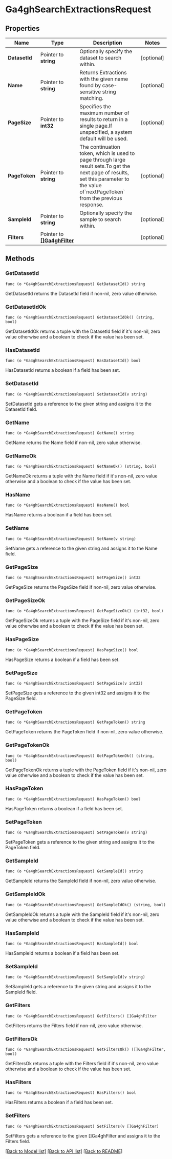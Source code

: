 # Ga4ghSearchExtractionsRequest

## Properties

Name | Type | Description | Notes
------------ | ------------- | ------------- | -------------
**DatasetId** | Pointer to **string** | Optionally specify the dataset to search within. | [optional] 
**Name** | Pointer to **string** | Returns Extractions with the given name found by case-sensitive string matching. | [optional] 
**PageSize** | Pointer to **int32** | Specifies the maximum number of results to return in a single page.If unspecified, a system default will be used. | [optional] 
**PageToken** | Pointer to **string** | The continuation token, which is used to page through large result sets.To get the next page of results, set this parameter to the value of&#x60;nextPageToken&#x60; from the previous response. | [optional] 
**SampleId** | Pointer to **string** | Optionally specify the sample to search within. | [optional] 
**Filters** | Pointer to [**[]Ga4ghFilter**](ga4ghFilter.md) |  | [optional] 

## Methods

### GetDatasetId

`func (o *Ga4ghSearchExtractionsRequest) GetDatasetId() string`

GetDatasetId returns the DatasetId field if non-nil, zero value otherwise.

### GetDatasetIdOk

`func (o *Ga4ghSearchExtractionsRequest) GetDatasetIdOk() (string, bool)`

GetDatasetIdOk returns a tuple with the DatasetId field if it's non-nil, zero value otherwise
and a boolean to check if the value has been set.

### HasDatasetId

`func (o *Ga4ghSearchExtractionsRequest) HasDatasetId() bool`

HasDatasetId returns a boolean if a field has been set.

### SetDatasetId

`func (o *Ga4ghSearchExtractionsRequest) SetDatasetId(v string)`

SetDatasetId gets a reference to the given string and assigns it to the DatasetId field.

### GetName

`func (o *Ga4ghSearchExtractionsRequest) GetName() string`

GetName returns the Name field if non-nil, zero value otherwise.

### GetNameOk

`func (o *Ga4ghSearchExtractionsRequest) GetNameOk() (string, bool)`

GetNameOk returns a tuple with the Name field if it's non-nil, zero value otherwise
and a boolean to check if the value has been set.

### HasName

`func (o *Ga4ghSearchExtractionsRequest) HasName() bool`

HasName returns a boolean if a field has been set.

### SetName

`func (o *Ga4ghSearchExtractionsRequest) SetName(v string)`

SetName gets a reference to the given string and assigns it to the Name field.

### GetPageSize

`func (o *Ga4ghSearchExtractionsRequest) GetPageSize() int32`

GetPageSize returns the PageSize field if non-nil, zero value otherwise.

### GetPageSizeOk

`func (o *Ga4ghSearchExtractionsRequest) GetPageSizeOk() (int32, bool)`

GetPageSizeOk returns a tuple with the PageSize field if it's non-nil, zero value otherwise
and a boolean to check if the value has been set.

### HasPageSize

`func (o *Ga4ghSearchExtractionsRequest) HasPageSize() bool`

HasPageSize returns a boolean if a field has been set.

### SetPageSize

`func (o *Ga4ghSearchExtractionsRequest) SetPageSize(v int32)`

SetPageSize gets a reference to the given int32 and assigns it to the PageSize field.

### GetPageToken

`func (o *Ga4ghSearchExtractionsRequest) GetPageToken() string`

GetPageToken returns the PageToken field if non-nil, zero value otherwise.

### GetPageTokenOk

`func (o *Ga4ghSearchExtractionsRequest) GetPageTokenOk() (string, bool)`

GetPageTokenOk returns a tuple with the PageToken field if it's non-nil, zero value otherwise
and a boolean to check if the value has been set.

### HasPageToken

`func (o *Ga4ghSearchExtractionsRequest) HasPageToken() bool`

HasPageToken returns a boolean if a field has been set.

### SetPageToken

`func (o *Ga4ghSearchExtractionsRequest) SetPageToken(v string)`

SetPageToken gets a reference to the given string and assigns it to the PageToken field.

### GetSampleId

`func (o *Ga4ghSearchExtractionsRequest) GetSampleId() string`

GetSampleId returns the SampleId field if non-nil, zero value otherwise.

### GetSampleIdOk

`func (o *Ga4ghSearchExtractionsRequest) GetSampleIdOk() (string, bool)`

GetSampleIdOk returns a tuple with the SampleId field if it's non-nil, zero value otherwise
and a boolean to check if the value has been set.

### HasSampleId

`func (o *Ga4ghSearchExtractionsRequest) HasSampleId() bool`

HasSampleId returns a boolean if a field has been set.

### SetSampleId

`func (o *Ga4ghSearchExtractionsRequest) SetSampleId(v string)`

SetSampleId gets a reference to the given string and assigns it to the SampleId field.

### GetFilters

`func (o *Ga4ghSearchExtractionsRequest) GetFilters() []Ga4ghFilter`

GetFilters returns the Filters field if non-nil, zero value otherwise.

### GetFiltersOk

`func (o *Ga4ghSearchExtractionsRequest) GetFiltersOk() ([]Ga4ghFilter, bool)`

GetFiltersOk returns a tuple with the Filters field if it's non-nil, zero value otherwise
and a boolean to check if the value has been set.

### HasFilters

`func (o *Ga4ghSearchExtractionsRequest) HasFilters() bool`

HasFilters returns a boolean if a field has been set.

### SetFilters

`func (o *Ga4ghSearchExtractionsRequest) SetFilters(v []Ga4ghFilter)`

SetFilters gets a reference to the given []Ga4ghFilter and assigns it to the Filters field.


[[Back to Model list]](../README.md#documentation-for-models) [[Back to API list]](../README.md#documentation-for-api-endpoints) [[Back to README]](../README.md)



